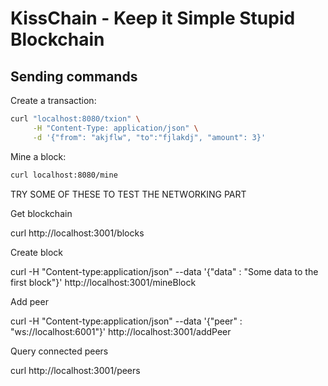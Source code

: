 # KissChain - Keep it Simple Stupid Blockchain

## Sending commands

Create a transaction:

```sh
curl "localhost:8080/txion" \
     -H "Content-Type: application/json" \
     -d '{"from": "akjflw", "to":"fjlakdj", "amount": 3}'
```

Mine a block:

```sh
curl localhost:8080/mine
```

TRY SOME OF THESE TO TEST THE NETWORKING PART

Get blockchain

curl http://localhost:3001/blocks

Create block

curl -H "Content-type:application/json" --data '{"data" : "Some data to the first block"}' http://localhost:3001/mineBlock

Add peer

curl -H "Content-type:application/json" --data '{"peer" : "ws://localhost:6001"}' http://localhost:3001/addPeer

Query connected peers

curl http://localhost:3001/peers
